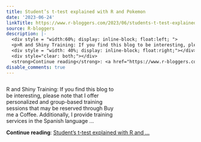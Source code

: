 ```yaml
---
title: Student’s t-test explained with R and Pokemon
date: '2023-06-24'
linkTitle: https://www.r-bloggers.com/2023/06/students-t-test-explained-with-r-and-pokemon/
source: R-bloggers
description: |-
  <div style = "width:60%; display: inline-block; float:left; ">
  <p>R and Shiny Training: If you find this blog to be interesting, please note that I offer personalized and group-based training sessions that may be reserved through Buy me a Coffee. Additionally, I provide training services in the Spanish language ...</p></div>
  <div style = "width: 40%; display: inline-block; float:right;"></div>
  <div style="clear: both;"></div>
  <strong>Continue reading</strong>: <a href="https://www.r-bloggers.com/2023/06/students-t-test-explained-with-r-and-pokemon/">Student’s t-test explained with R and ...
disable_comments: true
---
```

<div style = "width:60%; display: inline-block; float:left; ">
<p>R and Shiny Training: If you find this blog to be interesting, please note that I offer personalized and group-based training sessions that may be reserved through Buy me a Coffee. Additionally, I provide training services in the Spanish language ...</p></div>
<div style = "width: 40%; display: inline-block; float:right;"></div>
<div style="clear: both;"></div>
<strong>Continue reading</strong>: <a href="https://www.r-bloggers.com/2023/06/students-t-test-explained-with-r-and-pokemon/">Student’s t-test explained with R and ...